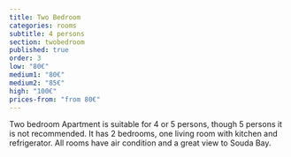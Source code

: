 ```yaml
---
title: Two Bedroom
categories: rooms
subtitle: 4 persons
section: twobedroom
published: true
order: 3
low: "80€"
medium1: "80€"
medium2: "85€"
high: "100€"
prices-from: "from 80€"
---
```


Two bedroom Apartment is suitable for 4 or 5 persons, though 5 persons it is not recommended. 
It has 2 bedrooms, one living room with kitchen and refrigerator. 
All rooms have air condition and a great view to Souda Bay.
